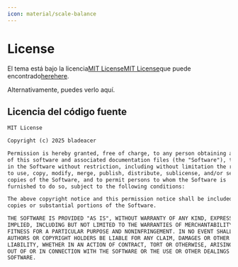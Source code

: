 ```yaml
---
icon: material/scale-balance
---
```


# License
El tema está bajo la licencia[MIT License](https://mit-license.org)[MIT License](https://mit-license.org)que puede
encontrado[here](https://github.com/bladeacer/flexcyon/blob/master/LICENSE)[here](https://github.com/bladeacer/flexcyon/blob/master/LICENSE).

Alternativamente, puedes verlo aquí.

## Licencia del código fuente

```md
MIT License

Copyright (c) 2025 bladeacer

Permission is hereby granted, free of charge, to any person obtaining a copy
of this software and associated documentation files (the "Software"), to deal
in the Software without restriction, including without limitation the rights
to use, copy, modify, merge, publish, distribute, sublicense, and/or sell
copies of the Software, and to permit persons to whom the Software is
furnished to do so, subject to the following conditions:

The above copyright notice and this permission notice shall be included in all
copies or substantial portions of the Software.

THE SOFTWARE IS PROVIDED "AS IS", WITHOUT WARRANTY OF ANY KIND, EXPRESS OR
IMPLIED, INCLUDING BUT NOT LIMITED TO THE WARRANTIES OF MERCHANTABILITY,
FITNESS FOR A PARTICULAR PURPOSE AND NONINFRINGEMENT. IN NO EVENT SHALL THE
AUTHORS OR COPYRIGHT HOLDERS BE LIABLE FOR ANY CLAIM, DAMAGES OR OTHER
LIABILITY, WHETHER IN AN ACTION OF CONTRACT, TORT OR OTHERWISE, ARISING FROM,
OUT OF OR IN CONNECTION WITH THE SOFTWARE OR THE USE OR OTHER DEALINGS IN THE
SOFTWARE.
```
